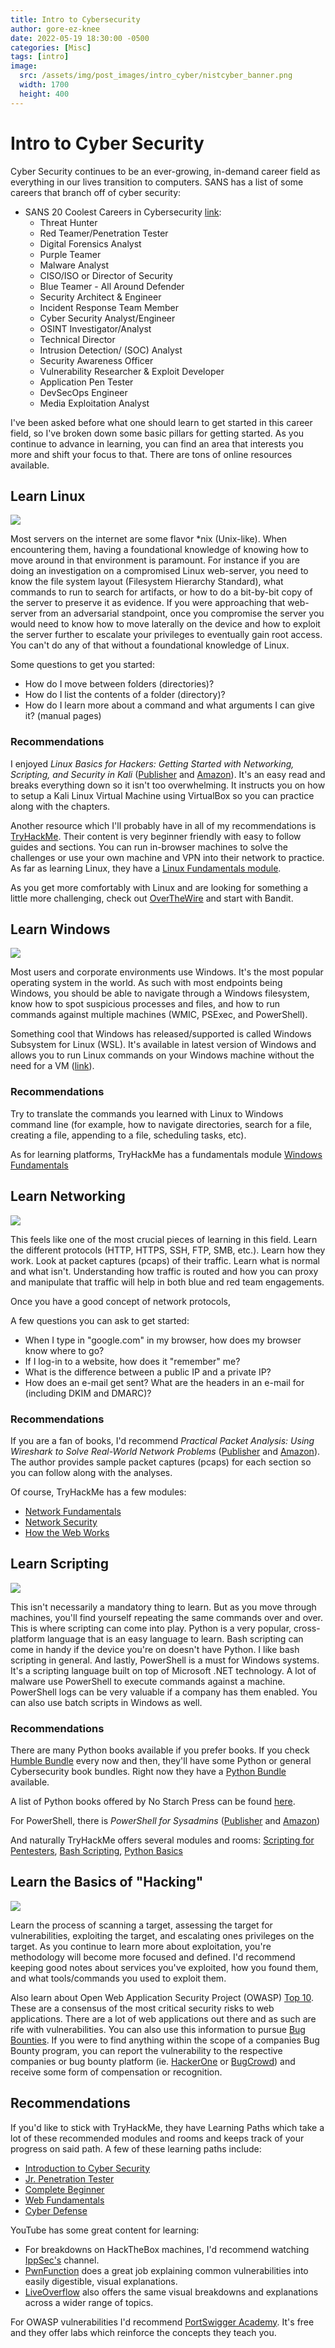```yaml
---
title: Intro to Cybersecurity
author: gore-ez-knee
date: 2022-05-19 18:30:00 -0500
categories: [Misc]
tags: [intro]
image:
  src: /assets/img/post_images/intro_cyber/nistcyber_banner.png
  width: 1700
  height: 400
---
```



# Intro to Cyber Security

Cyber Security continues to be an ever-growing, in-demand career field as everything in our lives transition to computers. SANS has a list of some careers that branch off of cyber security: 

- SANS 20 Coolest Careers in Cybersecurity [link](https://www.sans.org/cybersecurity-careers/20-coolest-cyber-security-careers/):
    - Threat Hunter
    - Red Teamer/Penetration Tester
    - Digital Forensics Analyst
    - Purple Teamer
    - Malware Analyst
    - CISO/ISO or Director of Security
    - Blue Teamer - All Around Defender
    - Security Architect & Engineer
    - Incident Response Team Member
    - Cyber Security Analyst/Engineer
    - OSINT Investigator/Analyst
    - Technical Director
    - Intrusion Detection/ (SOC) Analyst
    - Security Awareness Officer
    - Vulnerability Researcher & Exploit Developer
    - Application Pen Tester
    - DevSecOps Engineer
    - Media Exploitation Analyst

I've been asked before what one should learn to get started in this career field, so I've broken down some basic pillars for getting started. As you continue to advance in learning, you can find an area that interests you more and shift your focus to that. There are tons of online resources available.

## Learn Linux

![](/assets/img/post_images/intro_cyber/bash.gif)

Most servers on the internet are some flavor *nix (Unix-like). When encountering them, having a foundational knowledge of knowing how to move around in that environment is paramount. For instance if you are doing an investigation on a compromised Linux web-server, you need to know the file system layout (Filesystem Hierarchy Standard), what commands to run to search for artifacts, or how to do a bit-by-bit copy of the server to preserve it as evidence. If you were approaching that web-server from an adversarial standpoint, once you compromise the server you would need to know how to move laterally on the device and how to exploit the server further to escalate your privileges to eventually gain root access. You can't do any of that without a foundational knowledge of Linux.

Some questions to get you started:
- How do I move between folders (directories)?
- How do I list the contents of a folder (directory)?
- How do I learn more about a command and what arguments I can give it? (manual pages)

### Recommendations

I enjoyed *Linux Basics for Hackers: Getting Started with Networking, Scripting, and Security in Kali* ([Publisher](https://nostarch.com/linuxbasicsforhackers) and [Amazon](https://www.amazon.com/Linux-Basics-Hackers-Networking-Scripting/dp/1593278551)). It's an easy read and breaks everything down so it isn't too overwhelming. It instructs you on how to setup a Kali Linux Virtual Machine using VirtualBox so you can practice along with the chapters.

Another resource which I'll probably have in all of my recommendations is [TryHackMe](https://tryhackme.com). Their content is very beginner friendly with easy to follow guides and sections. You can run in-browser machines to solve the challenges or use your own machine and VPN into their network to practice. As far as learning Linux, they have a [Linux Fundamentals module](https://tryhackme.com/module/linux-fundamentals).

As you get more comfortably with Linux and are looking for something a little more challenging, check out [OverTheWire](https://overthewire.org/wargames/) and start with Bandit.

## Learn Windows

![](/assets/img/post_images/intro_cyber/windows_terminal.gif)

Most users and corporate environments use Windows. It's the most popular operating system in the world. As such with most endpoints being Windows, you should be able to navigate through a Windows filesystem, know how to spot suspicious processes and files, and how to run commands against multiple machines (WMIC, PSExec, and PowerShell).

Something cool that Windows has released/supported is called Windows Subsystem for Linux (WSL). It's available in latest version of Windows and allows you to run Linux commands on your Windows machine without the need for a VM ([link](https://docs.microsoft.com/en-us/windows/wsl/about)).

### Recommendations

Try to translate the commands you learned with Linux to Windows command line (for example, how to navigate directories, search for a file, creating a file, appending to a file, scheduling tasks, etc). 

As for learning platforms, TryHackMe has a fundamentals module [Windows Fundamentals](https://tryhackme.com/module/windows-fundamentals)

## Learn Networking

![](/assets/img/post_images/intro_cyber/network.gif)

This feels like one of the most crucial pieces of learning in this field. Learn the different protocols (HTTP, HTTPS, SSH, FTP, SMB, etc.). Learn how they work. Look at packet captures (pcaps) of their traffic. Learn what is normal and what isn't. Understanding how traffic is routed and how you can proxy and manipulate that traffic will help in both blue and red team engagements.

Once you have a good concept of network protocols, 

A few questions you can ask to get started:
- When I type in "google.com" in my browser, how does my browser know where to go?
- If I log-in to a website, how does it "remember" me?
- What is the difference between a public IP and a private IP?
- How does an e-mail get sent? What are the headers in an e-mail for (including DKIM and DMARC)?

### Recommendations

If you are a fan of books, I'd recommend *Practical Packet Analysis: Using Wireshark to Solve Real-World Network Problems* ([Publisher](https://nostarch.com/packetanalysis3) and [Amazon](https://nostarch.com/packetanalysis3)). The author provides sample packet captures (pcaps) for each section so you can follow along with the analyses.

Of course, TryHackMe has a few modules:
- [Network Fundamentals](https://tryhackme.com/module/network-fundamentals)
- [Network Security](https://tryhackme.com/module/network-security)
- [How the Web Works](https://tryhackme.com/module/how-the-web-works)

## Learn Scripting

![](/assets/img/post_images/intro_cyber/script2.gif)

This isn't necessarily a mandatory thing to learn. But as you move through machines, you'll find yourself repeating the same commands over and over. This is where scripting can come into play. Python is a very popular, cross-platform language that is an easy language to learn. Bash scripting can come in handy if the device you're on doesn't have Python. I like bash scripting in general. And lastly, PowerShell is a must for Windows systems. It's a scripting language built on top of Microsoft .NET technology. A lot of malware use PowerShell to execute commands against a machine. PowerShell logs can be very valuable if a company has them enabled. You can also use batch scripts in Windows as well.

### Recommendations

There are many Python books available if you prefer books. If you check [Humble Bundle](https://www.humblebundle.com/) every now and then, they'll have some Python or general Cybersecurity book bundles. Right now they have a [Python Bundle](https://www.humblebundle.com/books/python-no-starch-press-books?hmb_source=&hmb_medium=product_tile&hmb_campaign=mosaic_section_1_layout_index_1_layout_type_threes_tile_index_1_c_pythonnostarchpress_bookbundle) available.

A list of Python books offered by No Starch Press can be found [here](https://nostarch.com/catalog/python).

For PowerShell, there is *PowerShell for Sysadmins* ([Publisher](https://nostarch.com/powershellsysadmins) and [Amazon](https://www.amazon.com/Automate-Boring-Stuff-PowerShell-Sysadmins/dp/1593279183))

And naturally TryHackMe offers several modules and rooms: [Scripting for Pentesters](https://tryhackme.com/module/scripting-for-pentesters), [Bash Scripting](https://tryhackme.com/room/bashscripting), [Python Basics](https://tryhackme.com/room/pythonbasics)

## Learn the Basics of "Hacking"

![](/assets/img/post_images/intro_cyber/hack.jpg)

Learn the process of scanning a target, assessing the target for vulnerabilities, exploiting the target, and escalating ones privileges on the target. As you continue to learn more about exploitation, you're methodology will become more focused and defined. I'd recommend keeping good notes about services you've exploited, how you found them, and what tools/commands you used to exploit them.

Also learn about Open Web Application Security Project (OWASP) [Top 10](https://owasp.org/www-project-top-ten/). These are a consensus of the most critical security risks to web applications. There  are a lot of web applications out there and as such are rife with vulnerabilities. You can also use this information to pursue [Bug Bounties](https://en.wikipedia.org/wiki/Bug_bounty_program). If you were to find anything within the scope of a companies Bug Bounty program, you can report the vulnerability to the respective companies or bug bounty platform (ie. [HackerOne](https://www.hackerone.com/) or [BugCrowd](https://www.bugcrowd.com/)) and receive some form of compensation or recognition.

## Recommendations

If you'd like to stick with TryHackMe, they have Learning Paths which take a lot of these recommended modules and rooms and keeps track of your progress on said path. A few of these learning paths include:
- [Introduction to Cyber Security](https://tryhackme.com/path-action/introtocyber/join)
- [Jr. Penetration Tester](https://tryhackme.com/path-action/jrpenetrationtester/join)
- [Complete Beginner](https://tryhackme.com/path-action/beginner/join)
- [Web Fundamentals](https://tryhackme.com/path-action/web/join)
- [Cyber Defense](https://tryhackme.com/path-action/blueteam/join)

YouTube has some great content for learning:
- For breakdowns on HackTheBox machines, I'd recommend watching [IppSec's](https://www.youtube.com/c/ippsec) channel. 
- [PwnFunction](https://www.youtube.com/c/PwnFunction/videos) does a great job explaining common vulnerabilities into easily digestible, visual explanations. 
- [LiveOverflow](https://www.youtube.com/c/LiveOverflow/playlists) also offers the same visual breakdowns and explanations across a wider range of topics.

For OWASP vulnerabilities I'd recommend [PortSwigger Academy](https://portswigger.net/web-security). It's free and they offer labs which reinforce the concepts they teach you.